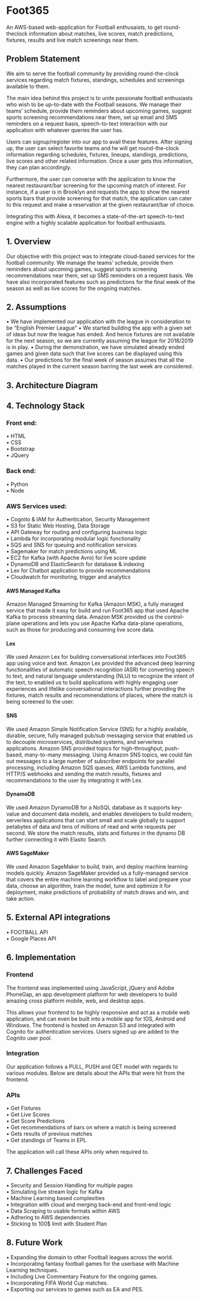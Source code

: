 # Foot365
An AWS-based web-application for Football enthusaists, to get round-theclock information about matches, live scores, match predictions, fixtures, results and live match screenings near them.

## Problem Statement
We aim to serve the football community by providing round-the-clock services regarding match fixtures, standings, schedules and screenings available to them.

The main idea behind this project is to unite passionate football enthusiasts who wish to be up-to-date with the Football seasons. We manage their teams’ schedule, provide them reminders about upcoming games, suggest sports screening recommendations near them, set up email and SMS reminders on a request basis, speech-to-text interaction with our application with whatever queries the user has.

Users can signup/register into our app to avail these features. After signing up, the user can select favorite teams and he will get round-the-clock information regarding schedules, fixtures, lineups, standings, predictions, live scores and other related information. Once a user gets this information, they can plan accordingly. 

Furthermore, the user can converse with the application to know the nearest restaurant/bar screening for the upcoming match of interest. For instance, if a user is in Brooklyn and requests the app to show the nearest sports bars that provide screening for that match, the application can cater to this request and make a reservation at the given restaurant/bar of choice.

Integrating this with Alexa, it becomes a state-of-the-art speech-to-text engine with a highly scalable application for football enthusiasts.
 
## 1.	Overview
Our objective with this project was to integrate cloud-based services for the football community.
We manage the teams’ schedule, provide them reminders about upcoming games, suggest sports screening recommendations near them, set up SMS reminders on a request basis.
We have also incorporated features such as predictions for the final week of the season as well as live scores for the ongoing matches.

## 2.	Assumptions
•	We have implemented our application with the league in consideration to be “English Premier League”
•	We started building the app with a given set of ideas but now the league has ended. And hence fixtures are not available for the next season, so we are currently assuming the league for 2018/2019 is in play.
•	During the demonstration, we have simulated already ended games and given data such that live scores can be displayed using this data.
•	Our predictions for the final week of season assumes that all the matches played in the current season barring the last week are considered.

## 3.	Architecture Diagram

 



## 4.	Technology Stack
### Front end:
•	HTML<br>
•	CSS<br>
•	Bootstrap<br>
•	JQuery<br>

### Back end:
•	Python<br>
•	Node<br>

### AWS Services used:
•	Cognito & IAM for Authentication, Security Management<br>
•	S3 for Static Web Hosting, Data Storage<br>
•	API Gateway for routing and configuring business logic<br>
•	Lambda for incorporating modular logic functionality<br>
•	SQS and SNS for queuing and notification services<br>
•	Sagemaker for match predictions using ML<br>
•	EC2 for Kafka (with Apache Avro) for live score update<br>
•	DynamoDB and ElasticSearch for database & indexing<br>
•	Lex for Chatbot application to provide recommendations<br>
•	Cloudwatch for monitoring, trigger and analytics<br>

#### AWS Managed Kafka
Amazon Managed Streaming for Kafka (Amazon MSK), a fully managed service that made it easy for build and run Foot365 app that used Apache Kafka to process streaming data. Amazon MSK provided us the control-plane operations and lets you use Apache Kafka data-plane operations, such as those for producing and consuming live score data.

 

 

#### Lex
We used Amazon Lex for building conversational interfaces into Foot365 app using voice and text. Amazon Lex provided the advanced deep learning functionalities of automatic speech recognition (ASR) for converting speech to text, and natural language understanding (NLU) to recognize the intent of the text, to enabled us to build applications with highly engaging user experiences and lifelike conversational interactions further providing the fixtures, match results and recommendations of places, where the match is being screened to the user.
 

#### SNS
We used Amazon Simple Notification Service (SNS) for a highly available, durable, secure, fully managed pub/sub messaging service that enabled us to decouple microservices, distributed systems, and serverless applications. Amazon SNS provided topics for high-throughput, push-based, many-to-many messaging. Using Amazon SNS topics, we could fan out messages to a large number of subscriber endpoints for parallel processing, including Amazon SQS queues, AWS Lambda functions, and HTTP/S webhooks and sending the match results, fixtures and recommendations to the user by integrating it with Lex.

 

#### DynamoDB
We used Amazon DynamoDB for a NoSQL database as it supports key-value and document data models, and enables developers to build modern, serverless applications that can start small and scale globally to support petabytes of data and tens of millions of read and write requests per second. We store the match results, stats and fixtures in the dynamo DB further connecting it with Elastic Search.

#### AWS SageMaker
We used Amazon SageMaker to build, train, and deploy machine learning models quickly. Amazon SageMaker provided us a fully-managed service that covers the entire machine learning workflow to label and prepare your data, choose an algorithm, train the model, tune and optimize it for deployment, make predictions of probability of match draws and win, and take action.

 

 




## 5.	External API integrations
•	FOOTBALL API <br>
•	Google Places API<br>

## 6.	Implementation


### Frontend
The frontend was implemented using JavaScript, jQuery and Adobe PhoneGap, an app
development platform for web developers to build amazing cross platform mobile,
web, and desktop apps.

This allows your frontend to be highly responsive and act as a mobile web application, and can even be built into a mobile app for IOS, Android and Windows.
The frontend is hosted on Amazon S3 and integrated with Cognito for authentication services. Users signed up are added to the Cognito user pool. 
 


### Integration
Our application follows a PULL, PUSH and GET model with regards to various modules. Below are details about the APIs that were hit from the frontend.

### APIs
•	Get Fixtures<br>
•	Get Live Scores<br>
•	Get Score Predictions<br>
•	Get recommendations of bars on where a match is being screened<br>
•	Gets results of previous matches<br>
•	Get standings of Teams in EPL<br>

 

The application will call these APIs only when required to.



## 7.	Challenges Faced

•	Security and Session Handling for multiple pages<br>
•	Simulating live stream logic for Kafka<br>
•	Machine Learning based complexities<br>
•	Integration with cloud and merging back-end and front-end logic<br>
•	Data Scraping to usable formats within AWS<br>
•	Adhering to AWS dependencies<br>
•	Sticking to 100$ limit with Student Plan<br>

## 8.	Future Work
•	Expanding the domain to other Football leagues across the world.<br>
•	Incorporating fantasy football games for the userbase with Machine Learning techniques.<br>
•	Including Live Commentary Feature for the ongoing games.<br>
•	Incorporating FIFA World Cup matches.<br>
•	Exporting our services to games such as EA and PES.<br>

